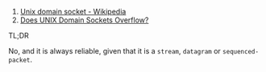  1. [Unix domain socket - Wikipedia][1]
 2. [Does UNIX Domain Sockets Overflow?][2]
 
 TL;DR
 
 No, and it is always reliable, given that it is a `stream`, `datagram` or `sequenced-packet`.
 
[1]: https://en.wikipedia.org/wiki/Unix_domain_socket
[2]: https://unix.stackexchange.com/questions/283323/do-unix-domain-sockets-overflow
